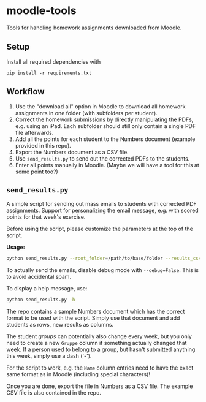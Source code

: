 # moodle-tools

Tools for handling homework assignments downloaded from Moodle.


## Setup

Install all required dependencies with 
```
pip install -r requirements.txt
```


## Workflow

1. Use the "download all" option in Moodle to download all homework assignments in one folder (with subfolders per student).
2. Correct the homework submissions by directly manipulating the PDFs, e.g. using an iPad. Each subfolder should still only contain a single PDF file afterwards.
3. Add all the points for each student to the Numbers document (example provided in this repo).
4. Export the Numbers document as a CSV file.
5. Use `send_results.py` to send out the corrected PDFs to the students.
6. Enter all points manually in Moodle. (Maybe we will have a tool for this at some point too?)


## `send_results.py`

A simple script for sending out mass emails to students with corrected PDF assignments. Support for personalizing the email message, e.g. with scored points for that week's exercise.

Before using the script, please customize the parameters at the top of the script.

**Usage:**
```bash
python send_results.py --root_folder=/path/to/base/folder --results_csv=/path/to/csv --hw_index=1
```
To actually send the emails, disable debug mode with `--debug=False`. This is to avoid accidental spam.

To display a help message, use:
```bash
python send_results.py -h
```

The repo contains a sample Numbers document which has the correct format to be used with the script. Simply use that document and add students as rows, new results as columns. 

The student *groups* can potentially also change every week, but you only need to create a new `Gruppe` column if something actually changed that week. If a person used to belong to a group, but hasn't submitted anything this week, simply use a dash ('-'). 

For the script to work, e.g. the `Name` column entries need to have the exact same format as in Moodle (including special characters)!

Once you are done, export the file in Numbers as a CSV file. The example CSV file is also contained in the repo.